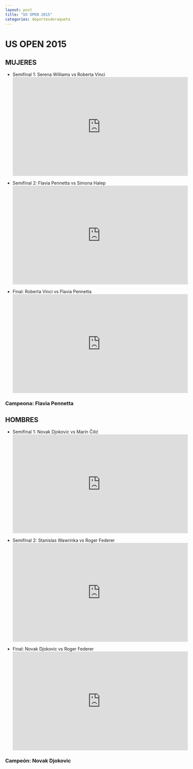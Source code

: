 ```yaml
---
layout: post
title: "US OPEN 2015"
categories: deportesderaqueta
---
```


# US OPEN 2015

## MUJERES

- Semifinal 1: Serena Williams vs Roberta Vinci <iframe width="560" height="315" src="https://www.youtube.com/embed/9M40aEMH0_8" frameborder="0" allow="accelerometer; autoplay; encrypted-media; gyroscope; picture-in-picture" allowfullscreen></iframe>

- Semifinal 2: Flavia Pennetta vs Simona Halep <iframe width="560" height="315" src="https://www.youtube.com/embed/xQ5uo9jqM9c" frameborder="0" allow="accelerometer; autoplay; encrypted-media; gyroscope; picture-in-picture" allowfullscreen></iframe>

- Final: Roberta Vinci vs Flavia Pennetta <iframe width="560" height="315" src="https://www.youtube.com/embed/bZ6U9FZzFFs" frameborder="0" allow="accelerometer; autoplay; encrypted-media; gyroscope; picture-in-picture" allowfullscreen></iframe>

### Campeona: Flavia Pennetta

## HOMBRES

- Semifinal 1: Novak Djokovic vs Marin Čilić <iframe width="560" height="315" src="https://www.youtube.com/embed/YCcLqpXiBQc" frameborder="0" allow="accelerometer; autoplay; encrypted-media; gyroscope; picture-in-picture" allowfullscreen></iframe>

- Semifinal 2: Stanislas Wawrinka vs Roger Federer <iframe width="560" height="315" src="https://www.youtube.com/embed/hJWddUxyWBE" frameborder="0" allow="accelerometer; autoplay; encrypted-media; gyroscope; picture-in-picture" allowfullscreen></iframe>

- Final: Novak Djokovic vs Roger Federer <iframe width="560" height="315" src="https://www.youtube.com/embed/fgvQKoBrQSQ" frameborder="0" allow="accelerometer; autoplay; encrypted-media; gyroscope; picture-in-picture" allowfullscreen></iframe>

### Campeón: Novak Djokovic
